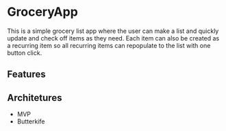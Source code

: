 # GroceryApp
This is a simple grocery list app where the user can make a list and quickly update and check off items as they need. Each
item can also be created as a recurring item so all recurring items can repopulate to the list with one button click.

## Features

## Architetures
* MVP
* Butterkife
